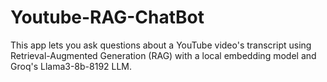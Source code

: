 # Youtube-RAG-ChatBot
This app lets you ask questions about a YouTube video's transcript using Retrieval-Augmented Generation (RAG) with a local embedding model and Groq's Llama3-8b-8192 LLM.
